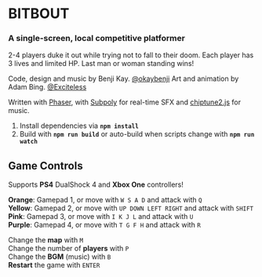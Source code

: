 # BITBOUT
### A single-screen, local competitive platformer

2-4 players duke it out while trying not to fall to their doom. Each player has 3 lives and limited HP. Last man or woman standing wins!

Code, design and music by Benji Kay. [@okaybenji](http://twitter.com/okaybenji)
Art and animation by Adam Bing. [@Exciteless](http://twitter.com/Exciteless)

Written with [Phaser](http://github.com/photonstorm/phaser), with [Subpoly](http://github.com/okaybenji/subpoly) for real-time SFX and [chiptune2.js](https://github.com/deskjet/chiptune2.js) for music.

1. Install dependencies via **`npm install`**
2. Build with **`npm run build`** or auto-build when scripts change with **`npm run watch`**

## Game Controls

Supports **PS4** DualShock 4 and **Xbox One** controllers!

**Orange**: Gamepad 1, or move with `W S A D` and attack with `Q`<br>
**Yellow**: Gamepad 2, or move with `UP DOWN LEFT RIGHT` and attack with `SHIFT`<br>
**Pink**: Gamepad 3, or move with `I K J L` and attack with `U`<br>
**Purple**: Gamepad 4, or move with `T G F H` and attack with `R`<br>

Change the **map** with `M`<br>
Change the number of **players** with `P`<br>
Change the **BGM** (music) with `B`<br>
**Restart** the game with `ENTER`
